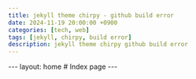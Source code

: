 ```yaml
---
title: jekyll theme chirpy - github build error
date: 2024-11-19 20:00:00 +0900
categories: [tech, web]
tags: [jekyll, chirpy, build error]
description: jekyll theme chirpy github build error 
---
```


--- layout: home # Index page ---